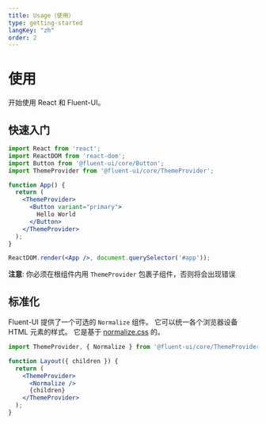 ```yaml
---
title: Usage（使用）
type: getting-started
langKey: "zh"
order: 2
---
```


# 使用

<p class="description">开始使用 React 和 Fluent-UI。</p>

## 快速入门

```jsx
import React from 'react';
import ReactDOM from 'react-dom';
import Button from '@fluent-ui/core/Button';
import ThemeProvider from '@fluent-ui/core/ThemeProvider';

function App() {
  return (
    <ThemeProvider>
      <Button variant="primary">
        Hello World
      </Button>
    </ThemeProvider>
  );
}

ReactDOM.render(<App />, document.querySelector('#app'));
```

**注意**: 你必须在根组件内用 `ThemeProvider` 包裹子组件，否则将会出现错误

## 标准化

Fluent-UI 提供了一个可选的 `Normalize` 组件。 它可以统一各个浏览器设备 HTML 元素的样式。
它是基于 [normalize.css](https://github.com/necolas/normalize.css) 的。

```jsx
import ThemeProvider, { Normalize } from '@fluent-ui/core/ThemeProvider';

function Layout({ children }) {
  return (
    <ThemeProvider>
      <Normalize />
      {children}
    </ThemeProvider>
  );
}
```
